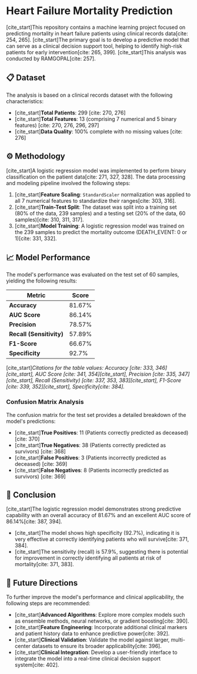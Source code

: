 # Heart Failure Mortality Prediction

[cite_start]This repository contains a machine learning project focused on predicting mortality in heart failure patients using clinical records data[cite: 254, 265]. [cite_start]The primary goal is to develop a predictive model that can serve as a clinical decision support tool, helping to identify high-risk patients for early intervention[cite: 265, 399]. [cite_start]This analysis was conducted by RAMGOPAL[cite: 257].

## 📋 Dataset

The analysis is based on a clinical records dataset with the following characteristics:
* [cite_start]**Total Patients**: 299 [cite: 270, 276]
* [cite_start]**Total Features**: 13 (comprising 7 numerical and 5 binary features) [cite: 270, 276, 296, 297]
* [cite_start]**Data Quality**: 100% complete with no missing values [cite: 276]

## ⚙️ Methodology

[cite_start]A logistic regression model was implemented to perform binary classification on the patient data[cite: 271, 327, 328]. The data processing and modeling pipeline involved the following steps:

1.  [cite_start]**Feature Scaling**: `StandardScaler` normalization was applied to all 7 numerical features to standardize their ranges[cite: 303, 316].
2.  [cite_start]**Train-Test Split**: The dataset was split into a training set (80% of the data, 239 samples) and a testing set (20% of the data, 60 samples)[cite: 310, 311, 317].
3.  [cite_start]**Model Training**: A logistic regression model was trained on the 239 samples to predict the mortality outcome (DEATH_EVENT: 0 or 1)[cite: 331, 332].

## 📈 Model Performance

The model's performance was evaluated on the test set of 60 samples, yielding the following results:

| Metric            | Score     |
| ----------------- | --------- |
| **Accuracy** | 81.67%    |
| **AUC Score** | 86.14%    |
| **Precision** | 78.57%    |
| **Recall (Sensitivity)** | 57.89%    |
| **F1-Score** | 66.67%    |
| **Specificity** | 92.7%     |

[cite_start]*Citations for the table values: Accuracy [cite: 333, 346][cite_start], AUC Score [cite: 341, 354][cite_start], Precision [cite: 335, 347][cite_start], Recall (Sensitivity) [cite: 337, 353, 383][cite_start], F1-Score [cite: 339, 352][cite_start], Specificity[cite: 384].*

### Confusion Matrix Analysis

The confusion matrix for the test set provides a detailed breakdown of the model's predictions:
* [cite_start]**True Positives**: 11 (Patients correctly predicted as deceased) [cite: 370]
* [cite_start]**True Negatives**: 38 (Patients correctly predicted as survivors) [cite: 368]
* [cite_start]**False Positives**: 3 (Patients incorrectly predicted as deceased) [cite: 369]
* [cite_start]**False Negatives**: 8 (Patients incorrectly predicted as survivors) [cite: 369]

## 📄 Conclusion

[cite_start]The logistic regression model demonstrates strong predictive capability with an overall accuracy of 81.67% and an excellent AUC score of 86.14%[cite: 387, 394].

* [cite_start]The model shows high specificity (92.7%), indicating it is very effective at correctly identifying patients who will survive[cite: 371, 384].
* [cite_start]The sensitivity (recall) is 57.9%, suggesting there is potential for improvement in correctly identifying all patients at risk of mortality[cite: 371, 383].

## 🚀 Future Directions

To further improve the model's performance and clinical applicability, the following steps are recommended:

* [cite_start]**Advanced Algorithms**: Explore more complex models such as ensemble methods, neural networks, or gradient boosting[cite: 390].
* [cite_start]**Feature Engineering**: Incorporate additional clinical markers and patient history data to enhance predictive power[cite: 392].
* [cite_start]**Clinical Validation**: Validate the model against larger, multi-center datasets to ensure its broader applicability[cite: 396].
* [cite_start]**Clinical Integration**: Develop a user-friendly interface to integrate the model into a real-time clinical decision support system[cite: 402].
